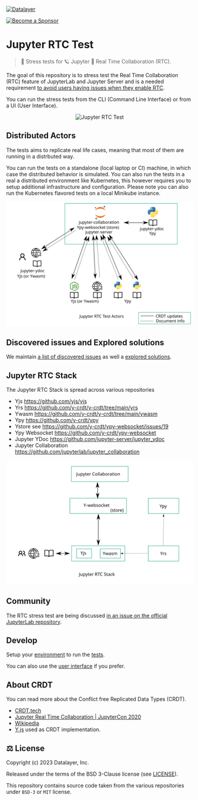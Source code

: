 [![Datalayer](https://assets.datalayer.design/datalayer-25.svg)](https://datalayer.io)

[![Become a Sponsor](https://img.shields.io/static/v1?label=Become%20a%20Sponsor&message=%E2%9D%A4&logo=GitHub&style=flat&color=1ABC9C)](https://github.com/sponsors/datalayer)

# Jupyter RTC Test

> 📶 Stress tests for 🪐 Jupyter 🔌 Real Time Collaboration (RTC).

The goal of this repository is to stress test the Real Time Collaboration (RTC) feature of JupyterLab and Jupyter Server and is a needed requirement [to avoid users having issues when they enable RTC](./docs/why.md).

You can run the stress tests from the CLI (Command Line Interface) or from a UI (User Interface).

<div align="center" style="text-align: center">
  <img alt="Jupyter RTC Test" src="https://datalayer-jupyter-examples.s3.amazonaws.com/jupyter-rtc-test.gif" />
</div>

## Distributed Actors

The tests aims to replicate real life cases, meaning that most of them are running in a distrbuted way.

You can run the tests on a standalone (local laptop or CI) machine, in which case the distributed behavior is simulated. You can also run the tests in a real a distributed environment like Kubernetes, this however requires you to setup additional infrastructure and configuration. Please note you can also run the Kubernetes flavored tests on a local Minikube instance.

<div align="center" style="text-align: center">
  <img alt="Jupyter RTC Test Actors" src="https://raw.githubusercontent.com/datalayer/jupyter-rtc-test/main/style/svg/jupyter-rtc-test-actors.image.svg" />
</div>

## Discovered issues and Explored solutions

We maintain [a list of discovered issues](./docs/issues.md) as well a [explored solutions](./docs/solutions.md).

## Jupyter RTC Stack

The Jupyter RTC Stack is spread across various repositories

- Yjs https://github.com/yjs/yjs
- Yrs https://github.com/y-crdt/y-crdt/tree/main/yrs
- Ywasm https://github.com/y-crdt/y-crdt/tree/main/ywasm
- Ypy https://github.com/y-crdt/ypy
- Ystore see https://github.com/y-crdt/ypy-websocket/issues/19
- Ypy Websocket https://github.com/y-crdt/ypy-websocket
- Jupyter YDoc https://github.com/jupyter-server/jupyter_ydoc
- Jupyter Collaboration https://github.com/jupyterlab/jupyter_collaboration

<div align="center" style="text-align: center">
  <img alt="Jupyter RTC Stack" src="https://raw.githubusercontent.com/datalayer/jupyter-rtc-test/main/style/svg/jupyter-rtc-stack.image.svg" />
</div>

## Community

The RTC stress test are being discussed [in an issue on the official JupyterLab repository](https://github.com/jupyterlab/jupyterlab/issues/14532).
<!--
## Install

[Install](./docs/install.md) the tool directly from PyPI and [launch it](./docs/use.md) from the command line.
-->
## Develop

Setup your [environment](./docs/environment.md) to run the [tests](./docs/tests.md).

You can also use the [user interface](./docs/ui.md) if you prefer.

## About CRDT

You can read more about the Conflict free Replicated Data Types (CRDT).

- [CRDT.tech](https://crdt.tech)
- [Jupyter Real Time Collaboration | JupyterCon 2020](https://www.youtube.com/watch?v=G5CVtJIBE5I)
- [Wikipedia](https://en.wikipedia.org/wiki/Conflict-free_replicated_data_type)
- [Y.js](https://docs.yjs.dev) used as CRDT implementation.

## ⚖️ License

Copyright (c) 2023 Datalayer, Inc.

Released under the terms of the BSD 3-Clause license (see [LICENSE](./LICENSE)).

This repository contains source code taken from the various repositories under `BSD-3` or `MIT` license. 
